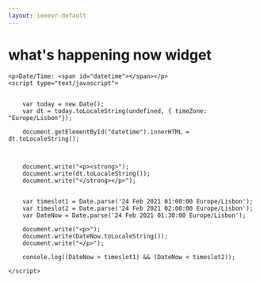 ```yaml
---
layout: ieeevr-default
---
```


<div>
    <h1 id="past-conferences"> what's happening now widget </h1>
    
    

    <p>Date/Time: <span id="datetime"></span></p>
    <script type="text/javascript">
        
        
        var today = new Date();
        var dt = today.toLocaleString(undefined, { timeZone: "Europe/Lisbon"});
        
        document.getElementById("datetime").innerHTML = dt.toLocaleString();

        
        
        document.write("<p><strong>");
        document.write(dt.toLocaleString());
        document.write("</strong></p>");

        
        var timeslot1 = Date.parse('24 Feb 2021 01:00:00 Europe/Lisbon');
        var timeslot2 = Date.parse('24 Feb 2021 02:00:00 Europe/Lisbon');
        var DateNow = Date.parse('24 Feb 2021 01:30:00 Europe/Lisbon');
        
        document.write("<p>");
        document.write(DateNow.toLocaleString());
        document.write("</p>");
        
        console.log((DateNow > timeslot1) && (DateNow < timeslot2));
        
    </script>




</div>